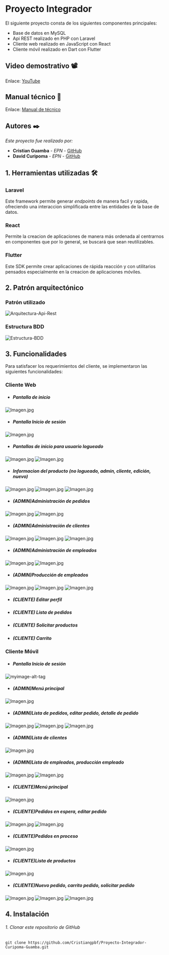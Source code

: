 
# Proyecto Integrador

El siguiente proyecto consta de los siguientes componentes principales:
* Base de datos en MySQL
* Api REST realizado en PHP con Laravel
* Cliente web realizado en JavaScript con React
* Cliente móvil realizado en Dart con Flutter

## Video demostrativo 📽

Enlace: [YouTube](https://youtu.be/rmZTDK4XNcw)

## Manual técnico 📕

Enlace: [Manual de técnico](https://github.com/Cristiangpbf/Proyecto-Integrador-Curipoma-Guamba/blob/main/MANUAL%20T%C3%89CNICO/Manual_Tecnico_Curipoma_Guamba.pdf)

## Autores ✒️

_Este proyecto fue realizado por:_

* **Cristian Guamba** - *EPN* - [GitHub](https://github.com/Cristiangpbf)
* **David Curipoma** - *EPN* - [GitHub](https://github.com/Davix316)

## 1. Herramientas utilizadas 🛠

### Laravel
Este framework permite generar _endpoints_ de manera facil y rapida, ofreciendo una interaccion simplificada entre las entidades de la base de datos.

### React
Permite la creacion de aplicaciones de manera más ordenada al centrarnos en componentes que por lo general, se buscará que sean reutilizables. 

### Flutter
Este SDK permite crear aplicaciones de rápida reacción y con utilitarios pensados especialmente en la creacion de aplicaciones móviles.

## 2. Patrón arquitectónico
### Patrón utilizado

![Arquitectura-Api-Rest](https://raw.githubusercontent.com/Cristiangpbf/Proyecto-Integrador-Curipoma-Guamba/main/imagenes-read/Arquitectura-Api-Rest.jpg)

### Estructura BDD

![Estructura-BDD](https://raw.githubusercontent.com/Cristiangpbf/Proyecto-Integrador-Curipoma-Guamba/main/imagenes-read/BDD.jpg)

## 3. Funcionalidades

Para satisfacer los requerimientos del cliente, se implementaron las siguientes funcionalidades:
### Cliente Web
* ##### Pantalla de inicio 
![Imagen.jpg](https://raw.githubusercontent.com/Cristiangpbf/Proyecto-Integrador-Curipoma-Guamba/main/imagenes-read/Inicio-no-loged.jpg)

* ##### Pantalla Inicio de sesión 
![Imagen.jpg](https://raw.githubusercontent.com/Cristiangpbf/Proyecto-Integrador-Curipoma-Guamba/main/imagenes-read/Inicio-de-sesion.jpg)
* ##### Pantallas de inicio para usuario _logueado_
![Imagen.jpg](https://raw.githubusercontent.com/Cristiangpbf/Proyecto-Integrador-Curipoma-Guamba/main/imagenes-read/Home-admin.jpg)
![Imagen.jpg](https://raw.githubusercontent.com/Cristiangpbf/Proyecto-Integrador-Curipoma-Guamba/main/imagenes-read/Home-cliente.jpg)
* ##### Informacion del producto (no _logueado_, admin, cliente, edición, nuevo)
![Imagen.jpg](https://raw.githubusercontent.com/Cristiangpbf/Proyecto-Integrador-Curipoma-Guamba/main/imagenes-read/Info-prod1.jpg)
![Imagen.jpg](https://raw.githubusercontent.com/Cristiangpbf/Proyecto-Integrador-Curipoma-Guamba/main/imagenes-read/Info-prod2.jpg)
![Imagen.jpg](https://raw.githubusercontent.com/Cristiangpbf/Proyecto-Integrador-Curipoma-Guamba/main/imagenes-read/Info-prod3.jpg)
* ##### (ADMIN)Administración de pedidos
![Imagen.jpg](https://raw.githubusercontent.com/Cristiangpbf/Proyecto-Integrador-Curipoma-Guamba/main/imagenes-read/Pedidos1.jpg)
![Imagen.jpg](https://raw.githubusercontent.com/Cristiangpbf/Proyecto-Integrador-Curipoma-Guamba/main/imagenes-read/Pedido-detalle.jpg)
* ##### (ADMIN)Administración de clientes
![Imagen.jpg](https://raw.githubusercontent.com/Cristiangpbf/Proyecto-Integrador-Curipoma-Guamba/main/imagenes-read/Clientes-list.jpg)
![Imagen.jpg](https://raw.githubusercontent.com/Cristiangpbf/Proyecto-Integrador-Curipoma-Guamba/main/imagenes-read/Clientes-edit.jpg)
![Imagen.jpg](https://raw.githubusercontent.com/Cristiangpbf/Proyecto-Integrador-Curipoma-Guamba/main/imagenes-read/Clientes-del.jpg)
* ##### (ADMIN)Administración de empleados
![Imagen.jpg](https://raw.githubusercontent.com/Cristiangpbf/Proyecto-Integrador-Curipoma-Guamba/main/imagenes-read/Empleados-list.jpg)
![Imagen.jpg](https://raw.githubusercontent.com/Cristiangpbf/Proyecto-Integrador-Curipoma-Guamba/main/imagenes-read/Empleados-edit.jpg)
* ##### (ADMIN)Producción de empleados
![Imagen.jpg](https://raw.githubusercontent.com/Cristiangpbf/Proyecto-Integrador-Curipoma-Guamba/main/imagenes-read/Produccion.jpg)
![Imagen.jpg](https://raw.githubusercontent.com/Cristiangpbf/Proyecto-Integrador-Curipoma-Guamba/main/imagenes-read/Produccion2.jpg)
![Imagen.jpg](https://raw.githubusercontent.com/Cristiangpbf/Proyecto-Integrador-Curipoma-Guamba/main/imagenes-read/Produccion3.jpg)
* ##### (CLIENTE) Editar perfil

* ##### (CLIENTE) Lista de pedidos

* ##### (CLIENTE) Solicitar productos

* ##### (CLIENTE) Carrito

### Cliente Móvil
* ##### Pantalla Inicio de sesión
![myimage-alt-tag](https://raw.githubusercontent.com/Cristiangpbf/Proyecto-Integrador-Curipoma-Guamba/main/imagenes-read/app_login.jpg)
* ##### (ADMIN)Menú principal
![Imagen.jpg](https://raw.githubusercontent.com/Cristiangpbf/Proyecto-Integrador-Curipoma-Guamba/main/imagenes-read/app_menu_admin.jpg)
* ##### (ADMIN)Lista de pedidos, editar pedido, detalle de pedido
![Imagen.jpg](https://raw.githubusercontent.com/Cristiangpbf/Proyecto-Integrador-Curipoma-Guamba/main/imagenes-read/app_ordenes_admin.jpg)
![Imagen.jpg](https://raw.githubusercontent.com/Cristiangpbf/Proyecto-Integrador-Curipoma-Guamba/main/imagenes-read/app_editar_orden_admin.jpg)
![Imagen.jpg](https://raw.githubusercontent.com/Cristiangpbf/Proyecto-Integrador-Curipoma-Guamba/main/imagenes-read/app_productos_orden.jpg)
* ##### (ADMIN)Lista de clientes
![Imagen.jpg](https://raw.githubusercontent.com/Cristiangpbf/Proyecto-Integrador-Curipoma-Guamba/main/imagenes-read/app_lista_clientes.jpg)
* ##### (ADMIN)Lista de empleados, producción empleado
![Imagen.jpg](https://raw.githubusercontent.com/Cristiangpbf/Proyecto-Integrador-Curipoma-Guamba/main/imagenes-read/app_lista_empleados.jpg)
![Imagen.jpg](https://raw.githubusercontent.com/Cristiangpbf/Proyecto-Integrador-Curipoma-Guamba/main/imagenes-read/app_produccion_empleados.jpg)
* ##### (CLIENTE)Menú principal
![Imagen.jpg](https://raw.githubusercontent.com/Cristiangpbf/Proyecto-Integrador-Curipoma-Guamba/main/imagenes-read/app_menu_cliente.jpg)
* ##### (CLIENTE)Pedidos en espera, editar pedido
![Imagen.jpg](https://raw.githubusercontent.com/Cristiangpbf/Proyecto-Integrador-Curipoma-Guamba/main/imagenes-read/app_orden_espera_cliente.jpg)
![Imagen.jpg](https://raw.githubusercontent.com/Cristiangpbf/Proyecto-Integrador-Curipoma-Guamba/main/imagenes-read/app_editar_orden_cliente.jpg)
* ##### (CLIENTE)Pedidos en proceso
![Imagen.jpg](https://raw.githubusercontent.com/Cristiangpbf/Proyecto-Integrador-Curipoma-Guamba/main/imagenes-read/app_orden_proceso_cliente.jpg)
* ##### (CLIENTE)Lista de productos
![Imagen.jpg](https://raw.githubusercontent.com/Cristiangpbf/Proyecto-Integrador-Curipoma-Guamba/main/imagenes-read/app_lista_productos.jpg)
* ##### (CLIENTE)Nuevo pedido, carrito pedido, solicitar pedido
![Imagen.jpg](https://raw.githubusercontent.com/Cristiangpbf/Proyecto-Integrador-Curipoma-Guamba/main/imagenes-read/app_nueva_orden.jpg)
![Imagen.jpg](https://raw.githubusercontent.com/Cristiangpbf/Proyecto-Integrador-Curipoma-Guamba/main/imagenes-read/app_carrito_orden.jpg)
![Imagen.jpg](https://raw.githubusercontent.com/Cristiangpbf/Proyecto-Integrador-Curipoma-Guamba/main/imagenes-read/app_solicitar_orden.jpg)

## 4. Instalación

###### 1. Clonar este repositorio de GitHub

```
git clone https://github.com/Cristiangpbf/Proyecto-Integrador-Curipoma-Guamba.git
```
